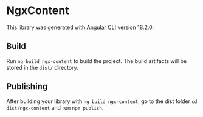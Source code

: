 # NgxContent

This library was generated with [Angular CLI](https://github.com/angular/angular-cli) version 18.2.0.

## Build

Run `ng build ngx-content` to build the project. The build artifacts will be stored in the `dist/` directory.

## Publishing

After building your library with `ng build ngx-content`, go to the dist folder `cd dist/ngx-content` and run `npm publish`.
